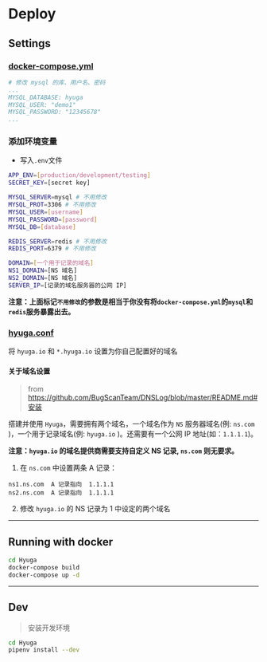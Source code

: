 # Deploy

## Settings

### [docker-compose.yml](../docker-compose.yml)
```yml
# 修改 mysql 的库、用户名、密码
...
MYSQL_DATABASE: hyuga
MYSQL_USER: "demo1"
MYSQL_PASSWORD: "12345678"
...
```
### 添加环境变量
- 写入`.env`文件
```bash
APP_ENV=[production/development/testing]
SECRET_KEY=[secret key]

MYSQL_SERVER=mysql # 不用修改
MYSQL_PROT=3306 # 不用修改
MYSQL_USER=[username]
MYSQL_PASSWORD=[password]
MYSQL_DB=[database]

REDIS_SERVER=redis # 不用修改
REDIS_PORT=6379 # 不用修改

DOMAIN=[一个用于记录的域名]
NS1_DOMAIN=[NS 域名]
NS2_DOMAIN=[NS 域名]
SERVER_IP=[记录的域名服务器的公网 IP]
```

**注意：上面标记`不用修改`的参数是相当于你没有将`docker-compose.yml`的`mysql`和 `redis`服务暴露出去。**

### [hyuga.conf](../deploy/nginx/conf.d/hyuga.conf)
将 `hyuga.io` 和 `*.hyuga.io` 设置为你自己配置好的域名

#### 关于域名设置
> from https://github.com/BugScanTeam/DNSLog/blob/master/README.md#安装

搭建并使用 `Hyuga`，需要拥有两个域名，一个域名作为 `NS` 服务器域名(例: `ns.com` )，一个用于记录域名(例: `hyuga.io` )。还需要有一个公网 IP 地址(如：`1.1.1.1`)。

**注意：`hyuga.io` 的域名提供商需要支持自定义 NS 记录, `ns.com` 则无要求。**

1. 在 `ns.com` 中设置两条 A 记录：
```
ns1.ns.com  A 记录指向  1.1.1.1
ns2.ns.com  A 记录指向  1.1.1.1
```
2. 修改 `hyuga.io` 的 NS 记录为 1 中设定的两个域名

---

## Running with docker

```bash
cd Hyuga
docker-compose build
docker-compose up -d
```

---

## Dev
> 安装开发环境

```bash
cd Hyuga
pipenv install --dev
```
